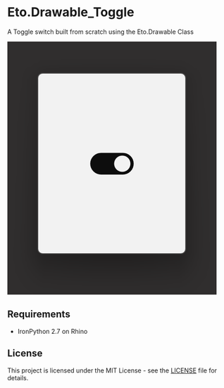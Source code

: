 # Eto.Drawable_Toggle
A Toggle switch built from scratch using the Eto.Drawable Class

![](sandy-button.png)

## Requirements ##
  - IronPython 2.7 on Rhino

## License ##
This project is licensed under the MIT License - see the [LICENSE](LICENSE) file for details.
